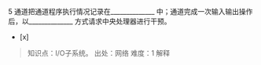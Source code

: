 5
通道把通道程序执行情况记录在______________ 中；通道完成一次输入输出操作后，以______________ 方式请求中央处理器进行干预。
- [x]  

> 知识点：I/O子系统。
> 出处：网络
> 难度：1
> 解释
